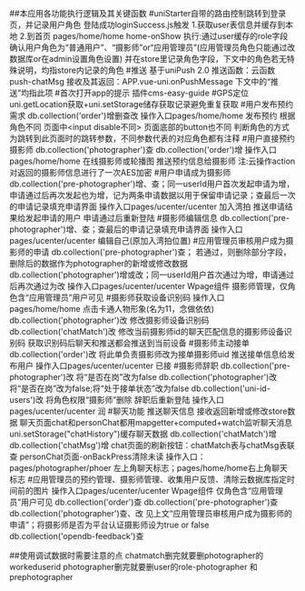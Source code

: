 ##本应用各功能执行逻辑及其关键函数
#uniStarter自带的路由控制跳转到登录页，并记录用户角色
登陆成功loginSuccess.js触发
1.获取user表信息并缓存到本地
2.到首页 pages/home/home
	home-onShow 执行:通过user缓存的role字段确认用户角色为“普通用户”、“摄影师”or“应用管理员”(应用管理员角色只能通过改数据库or在admin设置角色设置)
					并在store里记录角色字段，下文中的角色若无特殊说明，均指store内记录的角色
#推送
基于uniPush 2.0
推送函数：云函数push-chatMsg
接收及其返回：APP.vue-uni.onPushMessage
下文中的“推送”均指此项
#首次打开app的提示
插件cms-easy-guide
#GPS定位
uni.getLocation获取+uni.setStorage储存获取记录避免重复获取
#用户发布预约需求
db.collection('order')增删查改
操作入口pages/home/home 发布预约
根据角色不同 页面中<input disable不同> 页面底部的button也不同
判断角色的方式为跳转到此页面时的跳转参数，不同参数代表的对应角色都有注释
#用户直接预约摄影师
db.collection('photographer')查
db.collection('order')增
操作入口pages/home/home 在线摄影师或轮播图
推送预约信息给摄影师
注:云操作action对返回的摄影师信息进行了一次AES加密
#用户申请成为摄影师
db.collection('pre-photographer')增、查；同一userId用户首次发起申请为增，申请通过后再次发起也为增，记为两条申请数据以用于保留申请记录；查最后一次的申请记录填充申请界面
操作入口pages/ucenter/ucenter 加入湾拍
推送申请结果给发起申请的用户
申请通过后重新登陆
#摄影师编辑信息
db.collection('pre-photographer')增、查；查最后的申请记录填充申请界面
操作入口pages/ucenter/ucenter 编辑自己(原加入湾拍位置)
#应用管理员审核用户成为摄影师的申请
db.collection('pre-photographer')查；
若通过，则删除部分字段，删除后的数据作为photographer的新增或修改数据
db.collection('photographer')增或改；同一userId用户首次通过为增，申请通过后再次通过为改
操作入口pages/ucenter/ucenter Wpage组件 摄影师管理，仅角色含“应用管理员”用户可见
#摄影师获取设备识别码
操作入口pages/home/home 点击卡通人物形象(名为11，念做依依)
db.collection('photographer')改 修改摄影师设备识别码
db.collection('chatMatch')改 修改当前摄影师id的聊天匹配信息的摄影师设备识别码
获取识别码后聊天和推送都会推送到当前设备
#摄影师主动接单
db.collection('order')改 将此单负责摄影师改为接单摄影师uid
推送接单信息给发布用户
操作入口pages/ucenter/ucenter 已接
#摄影师辞职
db.collection('pre-photographer')改 将“是否在岗”改为false
db.collection('photographer')改 将“是否在岗”改为false;将“处于接单状态”改为false
db.collection('uni-id-users')改 将角色权限“摄影师”删除
辞职后重新登陆
操作入口pages/ucenter/ucenter 润
#聊天功能
推送聊天信息
接收返回新增或修改store数据
聊天页面chat和personChat都用mapgetter+computed+watch监听聊天消息
uni.setStorage("chatHistory")缓存聊天数据
db.collection('chatMatch')增
db.collection('chatMsg')增
chat页面的刷新按钮：chatMatch表与chatMsg表联查
personChat页面-onBackPress清除未读
操作入口：pages/photographer/phoer 左上角聊天标志；pages/home/home右上角聊天标志
#应用管理员的预约管理、摄影师管理、收集用户反馈、清除云数据库指定时间前的图片
操作入口pages/ucenter/ucenter Wpage组件 仅角色含“应用管理员”用户可见
db.collection('order')查
db.collection('pre-photographer')查
db.collection('photographer')查、改  见上文“应用管理员审核用户成为摄影师的申请”；将摄影师是否为平台认证摄影师设为true or false
db.collection('opendb-feedback')查


##使用调试数据时需要注意的点
chatmatch删完就要删photographer的workeduserid
photographer删完就要删user的role-photographer
和prephotographer

